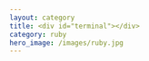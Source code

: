 ```yaml
---
layout: category
title: <div id="terminal"></div>
category: ruby
hero_image: /images/ruby.jpg
---
```

